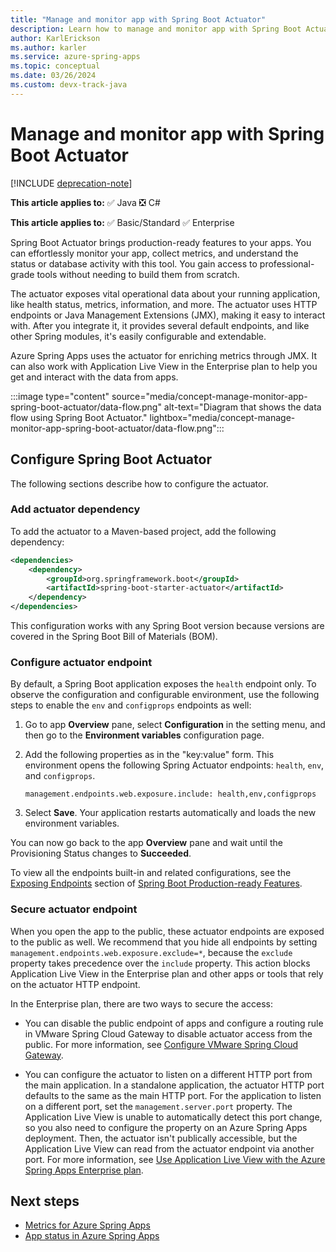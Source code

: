 ```yaml
---
title: "Manage and monitor app with Spring Boot Actuator"
description: Learn how to manage and monitor app with Spring Boot Actuator.
author: KarlErickson
ms.author: karler
ms.service: azure-spring-apps
ms.topic: conceptual
ms.date: 03/26/2024
ms.custom: devx-track-java
---
```


# Manage and monitor app with Spring Boot Actuator

[!INCLUDE [deprecation-note](../includes/deprecation-note.md)]

**This article applies to:** ✅ Java ❎ C#

**This article applies to:** ✅ Basic/Standard ✅ Enterprise

Spring Boot Actuator brings production-ready features to your apps. You can effortlessly monitor your app, collect metrics, and understand the status or database activity with this tool. You gain access to professional-grade tools without needing to build them from scratch.

The actuator exposes vital operational data about your running application, like health status, metrics, information, and more. The actuator uses HTTP endpoints or Java Management Extensions (JMX), making it easy to interact with. After you integrate it, it provides several default endpoints, and like other Spring modules, it's easily configurable and extendable.

Azure Spring Apps uses the actuator for enriching metrics through JMX. It can also work with Application Live View in the Enterprise plan to help you get and interact with the data from apps.

:::image type="content" source="media/concept-manage-monitor-app-spring-boot-actuator/data-flow.png" alt-text="Diagram that shows the data flow using Spring Boot Actuator." lightbox="media/concept-manage-monitor-app-spring-boot-actuator/data-flow.png":::

## Configure Spring Boot Actuator

The following sections describe how to configure the actuator.

### Add actuator dependency

To add the actuator to a Maven-based project, add the following dependency:

```xml
<dependencies>
    <dependency>
        <groupId>org.springframework.boot</groupId>
        <artifactId>spring-boot-starter-actuator</artifactId>
    </dependency>
</dependencies>
```

This configuration works with any Spring Boot version because versions are covered in the Spring Boot Bill of Materials (BOM).

### Configure actuator endpoint

By default, a Spring Boot application exposes the `health` endpoint only. To observe the configuration and configurable environment, use the following steps to enable the `env` and `configprops` endpoints as well:

1. Go to app **Overview** pane, select **Configuration** in the setting menu, and then go to the **Environment variables** configuration page.
1. Add the following properties as in the "key:value" form. This environment opens the following Spring Actuator endpoints: `health`, `env`, and `configprops`.

   ```properties
   management.endpoints.web.exposure.include: health,env,configprops
   ```

1. Select **Save**. Your application restarts automatically and loads the new environment variables.

You can now go back to the app **Overview** pane and wait until the Provisioning Status changes to **Succeeded**.

To view all the endpoints built-in and related configurations, see the [Exposing Endpoints](https://docs.spring.io/spring-boot/docs/current/reference/html/production-ready-features.html#production-ready-endpoints-exposing-endpoints) section of [Spring Boot Production-ready Features](https://docs.spring.io/spring-boot/docs/current/reference/html/actuator.html).

### Secure actuator endpoint

When you open the app to the public, these actuator endpoints are exposed to the public as well. We recommend that you hide all endpoints by setting `management.endpoints.web.exposure.exclude=*`, because the `exclude` property takes precedence over the `include` property. This action blocks Application Live View in the Enterprise plan and other apps or tools that rely on the actuator HTTP endpoint.

In the Enterprise plan, there are two ways to secure the access:

- You can disable the public endpoint of apps and configure a routing rule in VMware Spring Cloud Gateway to disable actuator access from the public. For more information, see [Configure VMware Spring Cloud Gateway](../enterprise/how-to-configure-enterprise-spring-cloud-gateway.md).

- You can configure the actuator to listen on a different HTTP port from the main application. In a standalone application, the actuator HTTP port defaults to the same as the main HTTP port. For the application to listen on a different port, set the `management.server.port` property. The Application Live View is unable to automatically detect this port change, so you also need to configure the property on an Azure Spring Apps deployment. Then, the actuator isn't publically accessible, but the Application Live View can read from the actuator endpoint via another port. For more information, see [Use Application Live View with the Azure Spring Apps Enterprise plan](../enterprise/how-to-use-application-live-view.md).

## Next steps

- [Metrics for Azure Spring Apps](./concept-metrics.md)
- [App status in Azure Spring Apps](./concept-app-status.md)
